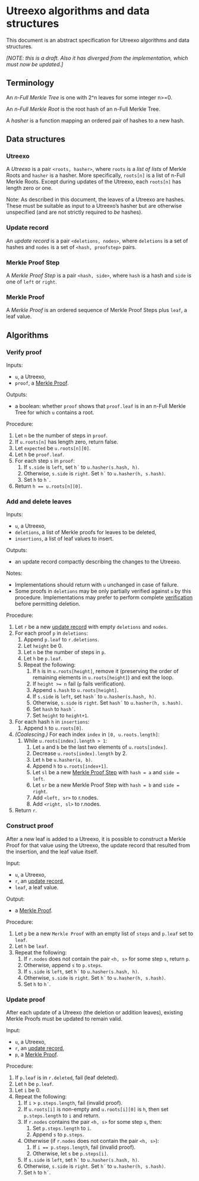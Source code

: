 # Utreexo algorithms and data structures

This document is an abstract specification for Utreexo algorithms and data structures.

*[NOTE: this is a draft. Also it has diverged from the implementation, which must now be updated.]*

## Terminology

An _n-Full Merkle Tree_ is one with 2^n leaves for some integer n>=0.

An _n-Full Merkle Root_ is the root hash of an n-Full Merkle Tree.

A _hasher_ is a function mapping an ordered pair of hashes to a new hash.

## Data structures

### Utreexo

A _Utreexo_ is a pair `<roots, hasher>`,
where `roots` is a _list of lists_ of Merkle Roots and `hasher` is a hasher.
More specifically, `roots[n]` is a list of n-Full Merkle Roots.
Except during updates of the Utreexo, each `roots[n]` has length zero or one.

Note: As described in this document, the leaves of a Utreexo are hashes.
These must be suitable as input to a Utreexo’s hasher but are otherwise unspecified
(and are not strictly required to _be_ hashes).

### Update record

An _update record_ is a pair `<deletions, nodes>`,
where `deletions` is a set of hashes and `nodes` is a set of `<hash, proofstep>` pairs.

### Merkle Proof Step

A _Merkle Proof Step_ is a pair `<hash, side>`,
where `hash` is a hash and `side` is one of `left` or `right`.

### Merkle Proof

A _Merkle Proof_ is an ordered sequence of Merkle Proof Steps plus `leaf`, a leaf value.

## Algorithms

### Verify proof

Inputs:
- `u`, a Utreexo,
- `proof`, a [Merkle Proof](#merkle-proof).

Outputs:
- a boolean: whether `proof` shows that `proof.leaf` is in an n-Full Merkle Tree for which `u` contains a root.

Procedure:
1. Let `n` be the number of steps in `proof`.
2. If `u.roots[n]` has length zero, return false.
3. Let `expected` be `u.roots[n][0]`.
4. Let `h` be `proof.leaf`.
5. For each step `s` in `proof`:
    1. If `s.side` is `left`, set `h´` to `u.hasher(s.hash, h)`.
    2. Otherwise, `s.side` is `right`. Set `h´` to `u.hasher(h, s.hash)`.
    3. Set `h` to `h´`.
6. Return `h == u.roots[n][0]`.

### Add and delete leaves

Inputs:
- `u`, a Utreexo,
- `deletions`, a list of Merkle proofs for leaves to be deleted,
- `insertions`, a list of leaf values to insert.

Outputs:
- an update record compactly describing the changes to the Utreexo.

Notes:
- Implementations should return with `u` unchanged in case of failure.
- Some proofs in `deletions` may be only partially verified against `u` by this procedure.
  Implementations may prefer to perform complete [verification](#verify-proof)
  before permitting deletion.

Procedure:
1. Let `r` be a new [update record](#update-record) with empty `deletions` and `nodes`.
2. For each proof `p` in `deletions`:
    1. Append `p.leaf` to `r.deletions`.
    2. Let `height` be 0.
    3. Let `n` be the number of steps in `p`.
    4. Let `h` be `p.leaf`.
    5. Repeat the following:
        1. If `h` is in `u.roots[height]`, remove it
           (preserving the order of remaining elements in `u.roots[height]`)
           and exit the loop.
        2. If `height >= n` fail (`p` fails verification).
        3. Append `s.hash` to `u.roots[height]`.
        4. If `s.side` is `left`, set `hash´` to `u.hasher(s.hash, h)`.
        5. Otherwise, `s.side` is `right`. Set `hash´` to `u.hasher(h, s.hash)`.
        6. Set `hash` to `hash´`.
        7. Set `height` to `height+1`.
3. For each hash `h` in `insertions`:
    1. Append `h` to `u.roots[0]`.
4. _(Coalescing.)_ For each index `index` in `[0, u.roots.length]`:
    1. While `u.roots[index].length > 1`:
        1. Let `a` and `b` be the last two elements of `u.roots[index]`.
        2. Decrease `u.roots[index].length` by 2.
        3. Let `h` be `u.hasher(a, b)`.
        4. Append `h` to `u.roots[index+1]`.
        5. Let `sl` be a new [Merkle Proof Step](#merkle-proof-step) with `hash = a` and `side = left`.
        6. Let `sr` be a new Merkle Proof Step with `hash = b` and `side = right`.
        7. Add `<left, sr>` to r.nodes.
        8. Add `<right, sl>` to r.nodes.
5. Return `r`.

### Construct proof

After a new leaf is added to a Utreexo,
it is possible to construct a Merkle Proof for that value
using the Utreexo,
the update record that resulted from the insertion,
and the leaf value itself.

Input:
- `u`, a Utreexo,
- `r`, an [update record](#update-record),
- `leaf`, a leaf value.

Output:
- a [Merkle Proof](#merkle-proof).

Procedure:

1. Let `p` be a new `Merkle Proof` with an empty list of `steps` and `p.leaf` set to `leaf`.
2. Let `h` be `leaf`.
2. Repeat the following:
    1. If `r.nodes` does not contain the pair `<h, s>` for some step `s`, return `p`.
    2. Otherwise, append `s` to `p.steps`.
    3. If `s.side` is `left`, set `h´` to `u.hasher(s.hash, h)`.
    4. Otherwise, `s.side` is `right`. Set `h´` to `u.hasher(h, s.hash)`.
    5. Set `h` to `h´`.

### Update proof

After each update of a Utreexo (the deletion or addition leaves),
existing Merkle Proofs must be updated to remain valid.

Input:
- `u`, a Utreexo,
- `r`, an [update record](#update-record),
- `p`, a [Merkle Proof](#merkle-proof).

Procedure:

1. If `p.leaf` is in `r.deleted`, fail (leaf deleted).
2. Let `h` be `p.leaf`.
3. Let `i` be 0.
4. Repeat the following:
    1. If `i` > `p.steps.length`, fail (invalid proof).
    2. If `u.roots[i]` is non-empty and `u.roots[i][0]` is `h`,
       then set `p.steps.length` to `i` and return.
    3. If `r.nodes` contains the pair `<h, s>` for some step `s`, then:
        1. Set `p.steps.length` to `i`.
        2. Append `s` to `p.steps`.
    4. Otherwise (if `r.nodes` does not contain the pair `<h, s>`):
        1. If `i == p.steps.length`, fail (invalid proof).
        2. Otherwise, let `s` be `p.steps[i]`.
    5. If `s.side` is `left`, set `h´` to `u.hasher(s.hash, h)`.
    6. Otherwise, `s.side` is `right`. Set `h´` to `u.hasher(h, s.hash)`.
    7. Set `h` to `h´`.
